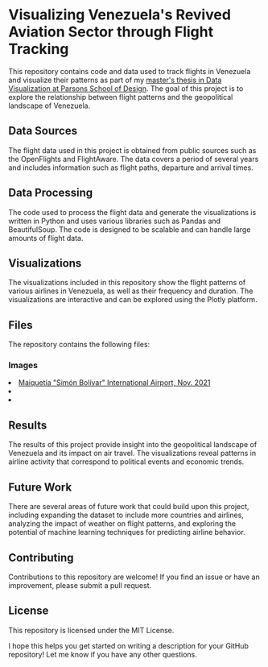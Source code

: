 # Visualizing Venezuela's Revived Aviation Sector through Flight Tracking
This repository contains code and data used to track flights in Venezuela and visualize their patterns as part of my <a href="https://www.newschool.edu/parsons/ms-data-visualization/">master's thesis in Data Visualization at Parsons School of Design</a>. The goal of this project is to explore the relationship between flight patterns and the geopolitical landscape of Venezuela.

## Data Sources
The flight data used in this project is obtained from public sources such as the OpenFlights and FlightAware. The data covers a period of several years and includes information such as flight paths, departure and arrival times.

## Data Processing
The code used to process the flight data and generate the visualizations is written in Python and uses various libraries such as Pandas and BeautifulSoup. The code is designed to be scalable and can handle large amounts of flight data.

## Visualizations
The visualizations included in this repository show the flight patterns of various airlines in Venezuela, as well as their frequency and duration. The visualizations are interactive and can be explored using the Plotly platform.

## Files
The repository contains the following files:

### Images
<li><a href="https://images.squarespace-cdn.com/content/v1/5d38648992abb10001ddf60c/8c6e17bc-e748-46c2-8dc2-898c45c41c81/VenezuelaAirport.jpg?format=2500w">Maiquetía "Simón Bolívar" International Airport, Nov. 2021</a></li>
<li></li>
<li></li>

## Results
The results of this project provide insight into the geopolitical landscape of Venezuela and its impact on air travel. The visualizations reveal patterns in airline activity that correspond to political events and economic trends.

## Future Work
There are several areas of future work that could build upon this project, including expanding the dataset to include more countries and airlines, analyzing the impact of weather on flight patterns, and exploring the potential of machine learning techniques for predicting airline behavior.

## Contributing
Contributions to this repository are welcome! If you find an issue or have an improvement, please submit a pull request.

## License
This repository is licensed under the MIT License.

I hope this helps you get started on writing a description for your GitHub repository! Let me know if you have any other questions.
